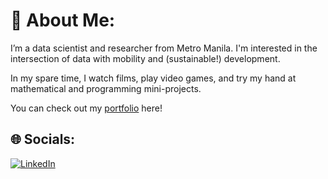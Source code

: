 
<!---
yumoldianne/yumoldianne is a ✨ special ✨ repository because its `README.md` (this file) appears on your GitHub profile.
You can click the Preview link to take a look at your changes.
--->
# 💫 About Me:
I’m a data scientist and researcher from Metro Manila. I'm interested in the intersection of data with mobility and (sustainable!) development. 

In my spare time, I watch films, play video games, and try my hand at mathematical and programming mini-projects. 

You can check out my [portfolio](https://dcy-portfolio.streamlit.app/) here!

## 🌐 Socials:
[![LinkedIn](https://img.shields.io/badge/LinkedIn-%230077B5.svg?logo=linkedin&logoColor=white)](https://linkedin.com/in/yumoldianne) 

<!-- Proudly created with GPRM ( https://gprm.itsvg.in ) -->
